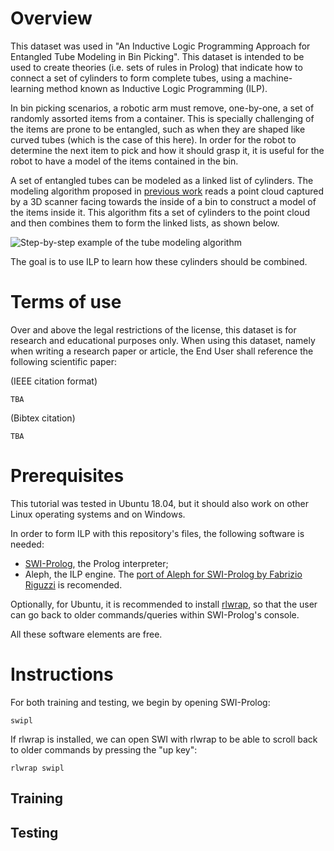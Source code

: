 # Overview

This dataset was used in "An Inductive Logic Programming Approach for Entangled Tube Modeling in Bin Picking". This dataset is intended to be used to create theories (i.e. sets of rules in Prolog) that indicate how to connect a set of cylinders to form complete tubes, using a machine-learning method known as Inductive Logic Programming (ILP).

In bin picking scenarios, a robotic arm must remove, one-by-one, a set of randomly assorted items from a container. This is specially challenging of the items are prone to be entangled, such as when they are shaped like curved tubes (which is the case of this here). In order for the robot to determine the next item to pick and how it should grasp it, it is useful for the robot to have a model of the items contained in the bin.

A set of entangled tubes can be modeled as a linked list of cylinders. The modeling algorithm proposed in [previous work](https://link.springer.com/chapter/10.1007/978-3-030-35990-4_50) reads a point cloud captured by a 3D scanner facing towards the inside of a bin to construct a model of the items inside it. This algorithm fits a set of cylinders to the point cloud and then combines them to form the linked lists, as shown below.

![Step-by-step example of the tube modeling algorithm](https://www.researchgate.net/profile/Goncalo-Leao/publication/359745643/figure/fig2/AS:1142284020137984@1649353141616/An-example-of-the-result-of-each-step-of-the-tube-modeling-solution_W640.jpg)

The goal is to use ILP to learn how these cylinders should be combined.

# Terms of use

Over and above the legal restrictions of the license, this dataset is for research and educational purposes only. When using this dataset, namely when writing a research paper or article, the End User shall reference the following scientific paper:

(IEEE citation format)
```
TBA
```

(Bibtex citation)
```
TBA
```

# Prerequisites

This tutorial was tested in Ubuntu 18.04, but it should also work on other Linux operating systems and on Windows.

In order to form ILP with this repository's files, the following software is needed:
- [SWI-Prolog](https://github.com/SWI-Prolog/swipl-devel), the Prolog interpreter;
- Aleph, the ILP engine. The [port of Aleph for SWI-Prolog by Fabrizio Riguzzi](https://github.com/friguzzi/aleph) is recomended.

Optionally, for Ubuntu, it is recommended to install [rlwrap](https://github.com/hanslub42/rlwrap), so that the user can go back to older commands/queries within SWI-Prolog's console.

All these software elements are free.

# Instructions

For both training and testing, we begin by opening SWI-Prolog:

```
swipl
```

If rlwrap is installed, we can open SWI with rlwrap to be able to scroll back to older commands by pressing the "up key":

```
rlwrap swipl
```

## Training

## Testing 
